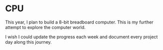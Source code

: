 # CPU

This year, I plan to build a 8-bit breadboard computer. This is my further attempt to explore the computer world.

I wish I could update the progress each week and document every project day along this journey.
